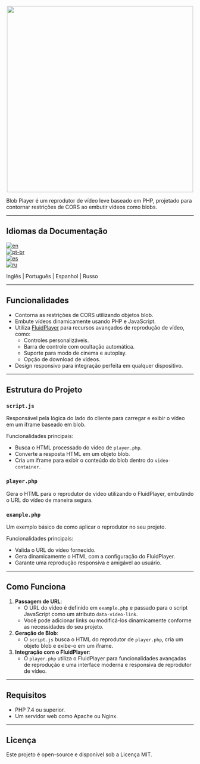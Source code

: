 <p align="center">
  <img src="https://i.imgur.com/uxPvDst.png" width="500px"/>
</p>

Blob Player é um reprodutor de vídeo leve baseado em PHP, projetado para contornar restrições de CORS ao embutir vídeos como blobs.

---

## Idiomas da Documentação

[![en](https://img.shields.io/badge/lang-en-red.svg)](https://github.com/MestreTM/Blob_Player/blob/main/.github/README.md)  
[![pt-br](https://img.shields.io/badge/lang-pt--br-green.svg)](https://github.com/MestreTM/Blob_Player/blob/main/.github/README.pt-br.md)  
[![es](https://img.shields.io/badge/lang-es-yellow.svg)](https://github.com/MestreTM/Blob_Player/blob/main/.github/README.es.md)  
[![ru](https://img.shields.io/badge/lang-ru-blue.svg)](https://github.com/MestreTM/Blob_Player/blob/main/.github/README.ru.md)

Inglês | Português | Espanhol | Russo

---

## Funcionalidades
- Contorna as restrições de CORS utilizando objetos blob.
- Embute vídeos dinamicamente usando PHP e JavaScript.
- Utiliza [FluidPlayer](https://github.com/fluid-player/fluid-player) para recursos avançados de reprodução de vídeo, como:
  - Controles personalizáveis.
  - Barra de controle com ocultação automática.
  - Suporte para modo de cinema e autoplay.
  - Opção de download de vídeos.
- Design responsivo para integração perfeita em qualquer dispositivo.

---

## Estrutura do Projeto

### `script.js`
Responsável pela lógica do lado do cliente para carregar e exibir o vídeo em um iframe baseado em blob.

Funcionalidades principais:
- Busca o HTML processado do vídeo de `player.php`.
- Converte a resposta HTML em um objeto blob.
- Cria um iframe para exibir o conteúdo do blob dentro do `video-container`.

### `player.php`
Gera o HTML para o reprodutor de vídeo utilizando o FluidPlayer, embutindo o URL do vídeo de maneira segura.

### `example.php`
Um exemplo básico de como aplicar o reprodutor no seu projeto.

Funcionalidades principais:
- Valida o URL do vídeo fornecido.
- Gera dinamicamente o HTML com a configuração do FluidPlayer.
- Garante uma reprodução responsiva e amigável ao usuário.

---

## Como Funciona
1. **Passagem de URL**:
   - O URL do vídeo é definido em `example.php` e passado para o script JavaScript como um atributo `data-video-link`.
   - Você pode adicionar links ou modificá-los dinamicamente conforme as necessidades do seu projeto.
2. **Geração de Blob**:
   - O `script.js` busca o HTML do reprodutor de `player.php`, cria um objeto blob e exibe-o em um iframe.
3. **Integração com o FluidPlayer**:
   - O `player.php` utiliza o FluidPlayer para funcionalidades avançadas de reprodução e uma interface moderna e responsiva de reprodutor de vídeo.

---

## Requisitos
- PHP 7.4 ou superior.
- Um servidor web como Apache ou Nginx.

---

## Licença
Este projeto é open-source e disponível sob a Licença MIT.
